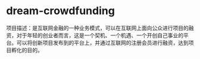 # dream-crowdfunding
项目描述：是互联网金融的一种业务模式，可以在互联网上面向公众进行项目的融资，对于年轻的创业者而言，这是一个契机、一个机遇、一个开创自己事业的平台。可以将创新项目发布到的平台上，并通过互联网的注册会员进行融资，达到项目孵化的目的。
